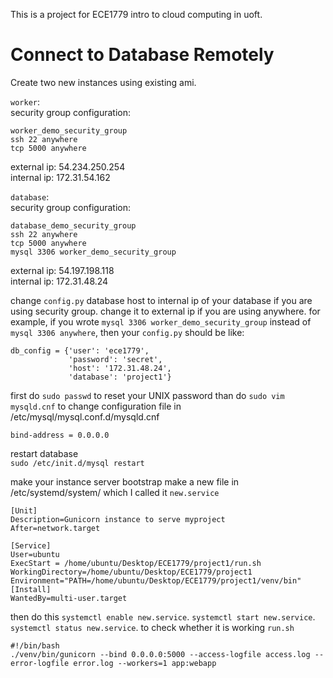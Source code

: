 This is a project for ECE1779 intro to cloud computing in uoft.

# Connect to Database Remotely
Create two new instances using existing ami.

`worker`:  
security group configuration:
```
worker_demo_security_group   
ssh 22 anywhere  
tcp 5000 anywhere  
```

external ip: 54.234.250.254  
internal ip: 172.31.54.162

`database`:  
security group configuration:
```
database_demo_security_group  
ssh 22 anywhere  
tcp 5000 anywhere  
mysql 3306 worker_demo_security_group
```

external ip: 54.197.198.118  
internal ip: 172.31.48.24

change `config.py` database host to internal ip of your database if you are using security group. change it to external ip if you are using anywhere.
for example, if you wrote `mysql 3306 worker_demo_security_group` instead of `mysql 3306 anywhere`, then your `config.py` should be like:
```
db_config = {'user': 'ece1779',
             'password': 'secret',
             'host': '172.31.48.24',
             'database': 'project1'}
```

first do `sudo passwd` to reset your UNIX password
than do `sudo vim mysqld.cnf` to
change configuration file in /etc/mysql/mysql.conf.d/mysqld.cnf  
```
bind-address = 0.0.0.0
```

restart database  
`sudo /etc/init.d/mysql restart`

make your instance server bootstrap
make a new file in /etc/systemd/system/
which I called it `new.service`

```
[Unit]
Description=Gunicorn instance to serve myproject
After=network.target

[Service]
User=ubuntu
ExecStart = /home/ubuntu/Desktop/ECE1779/project1/run.sh
WorkingDirectory=/home/ubuntu/Desktop/ECE1779/project1
Environment="PATH=/home/ubuntu/Desktop/ECE1779/project1/venv/bin"
[Install]
WantedBy=multi-user.target
```
then do this
`systemctl enable new.service`. 
`systemctl start new.service`. 
`systemctl status new.service`. 
to check whether it is working
`run.sh`  
```
#!/bin/bash
./venv/bin/gunicorn --bind 0.0.0.0:5000 --access-logfile access.log --error-logfile error.log --workers=1 app:webapp
```
